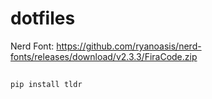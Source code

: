 # dotfiles

Nerd Font:
https://github.com/ryanoasis/nerd-fonts/releases/download/v2.3.3/FiraCode.zip

##

```sh
pip install tldr
```